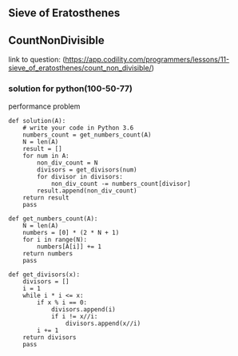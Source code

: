 ## Sieve of Eratosthenes
## CountNonDivisible
link to question: (https://app.codility.com/programmers/lessons/11-sieve_of_eratosthenes/count_non_divisible/)

### solution for python(100-50-77)
performance problem
```
def solution(A):
    # write your code in Python 3.6
    numbers_count = get_numbers_count(A)
    N = len(A)
    result = []
    for num in A:
        non_div_count = N
        divisors = get_divisors(num)
        for divisor in divisors:
            non_div_count -= numbers_count[divisor]
        result.append(non_div_count)
    return result
    pass

def get_numbers_count(A):
    N = len(A)
    numbers = [0] * (2 * N + 1)
    for i in range(N):
        numbers[A[i]] += 1
    return numbers
    pass

def get_divisors(x):
    divisors = []
    i = 1
    while i * i <= x:
        if x % i == 0:
            divisors.append(i)
            if i != x//i:
                divisors.append(x//i)
        i += 1
    return divisors
    pass

```

